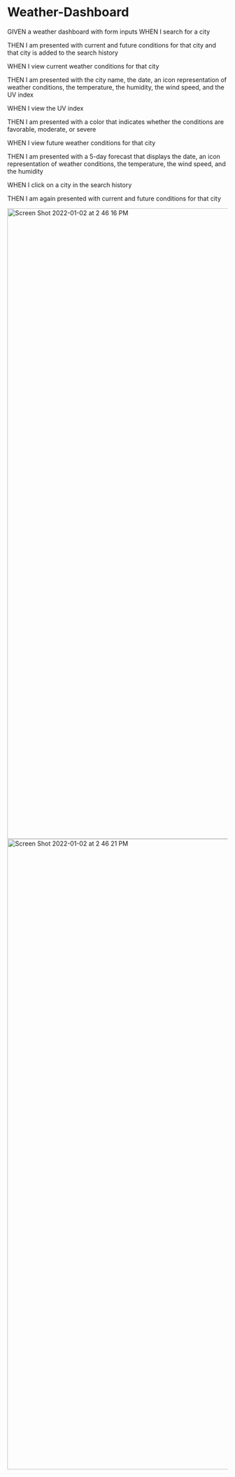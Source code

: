 # Weather-Dashboard
GIVEN a weather dashboard with form inputs
WHEN I search for a city

THEN I am presented with current and future conditions for that city and that city is added to the search history

WHEN I view current weather conditions for that city

THEN I am presented with the city name, the date, an icon representation of weather conditions, the temperature, the humidity, the wind speed, and the UV index

WHEN I view the UV index

THEN I am presented with a color that indicates whether the conditions are favorable, moderate, or severe

WHEN I view future weather conditions for that city

THEN I am presented with a 5-day forecast that displays 
the date, an icon representation of weather conditions, the temperature, the wind speed, and the humidity

WHEN I click on a city in the search history

THEN I am again presented with current and future conditions for that city

<img width="1440" alt="Screen Shot 2022-01-02 at 2 46 16 PM" src="https://user-images.githubusercontent.com/94243898/147889051-08a772e7-d2f8-4191-9843-5673fb3397c4.png">

<img width="1440" alt="Screen Shot 2022-01-02 at 2 46 21 PM" src="https://user-images.githubusercontent.com/94243898/147889056-fdf9d7e5-ec6d-4e88-9958-5757894ca526.png">
